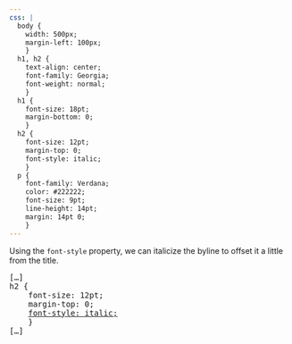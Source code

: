 ```yaml
---
css: |
  body {
    width: 500px;
    margin-left: 100px;
    }
  h1, h2 {
    text-align: center;
    font-family: Georgia;
    font-weight: normal;
    }
  h1 {
    font-size: 18pt;
    margin-bottom: 0;
    }
  h2 {
    font-size: 12pt;
    margin-top: 0;
    font-style: italic;
    }
  p {
    font-family: Verdana;
    color: #222222;
    font-size: 9pt;
    line-height: 14pt;
    margin: 14pt 0;
    }
---
```


<p>Using the <code>font-style</code> property, we can italicize the byline to offset it a little from the title.</p>

<pre>
[&hellip;]
h2 {
	font-size: 12pt;
	margin-top: 0;
	<ins>font-style: italic;</ins>
	}
[&hellip;]
</pre>
